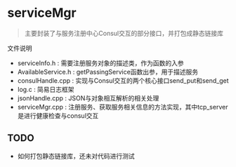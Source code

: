 # serviceMgr

> 主要封装了与服务注册中心Consul交互的部分接口，并打包成静态链接库

文件说明
- serviceInfo.h : 需要注册服务对象的描述类，作为函数的入参
- AvailableService.h : getPassingService函数出参，用于描述服务
- consulHandle.cpp : 实现与Consul交互的两个核心接口send_put和send_get
- log.c : 简易日志框架
- jsonHandle.cpp : JSON与对象相互解析的相关处理
- serviceMgr.cpp : 注册服务、获取服务相关信息的方法实现，其中tcp_server是进行健康检查与consul交互

## TODO

- 如何打包静态链接库，还未对代码进行测试